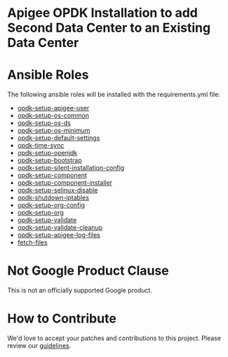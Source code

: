 Apigee OPDK Installation to add Second Data Center to an Existing Data Center
=============================================================================

# Ansible Roles

The following ansible roles will be installed with the requirements.yml file:

* [opdk-setup-apigee-user](https://github.com/carlosfrias/apigee-opdk-setup-apigee-user)
* [opdk-setup-os-common](https://github.com/carlosfrias/apigee-opdk-setup-os-common)
* [opdk-setup-os-ds](https://github.com/carlosfrias/apigee-opdk-setup-os-ds)
* [opdk-setup-os-minimum](https://github.com/carlosfrias/apigee-opdk-setup-os-minimum)
* [opdk-setup-default-settings](https://github.com/carlosfrias/apigee-opdk-setup-default-settings)
* [opdk-time-sync](https://github.com/carlosfrias/apigee-opdk-time-sync)
* [opdk-setup-openjdk](https://github.com/carlosfrias/apigee-opdk-setup-openjdk)
* [opdk-setup-bootstrap](https://github.com/carlosfrias/apigee-opdk-setup-bootstrap)
* [opdk-setup-silent-installation-config](https://github.com/carlosfrias/apigee-opdk-setup-silent-installation-config)
* [opdk-setup-component](https://github.com/carlosfrias/apigee-opdk-setup-component)
* [opdk-setup-component-installer](https://github.com/carlosfrias/apigee-opdk-setup-component-installer)
* [opdk-setup-selinux-disable](https://github.com/carlosfrias/apigee-opdk-setup-selinux-disable)
* [opdk-shutdown-iptables](https://github.com/carlosfrias/apigee-opdk-shutdown-iptables)
* [opdk-setup-org-config](https://github.com/carlosfrias/apigee-opdk-setup-org-config)
* [opdk-setup-org](https://github.com/carlosfrias/apigee-opdk-setup-org)
* [opdk-setup-validate](https://github.com/carlosfrias/apigee-opdk-setup-validate)
* [opdk-setup-validate-cleanup](https://github.com/carlosfrias/apigee-opdk-setup-validate-cleanup)
* [opdk-setup-apigee-log-files](https://github.com/carlosfrias/apigee-opdk-setup-apigee-log-files)
* [fetch-files](https://github.com/carlosfrias/apigee-fetch-files)

<!-- BEGIN Google Required Disclaimer -->

# Not Google Product Clause

This is not an officially supported Google product.
<!-- END Google Required Disclaimer -->
<!-- BEGIN Google How To Contribute -->
# How to Contribute

We'd love to accept your patches and contributions to this project. Please review our [guidelines](CONTRIBUTION.md).
<!-- END Google How To Contribute -->
